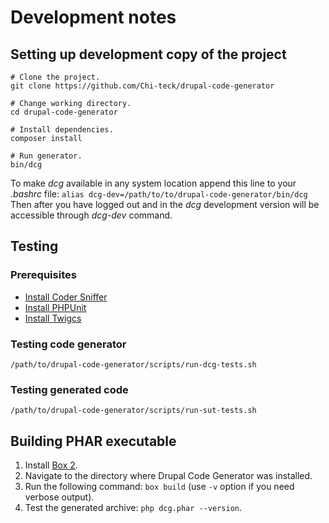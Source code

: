 # Development notes

## Setting up development copy of the project

```shell
# Clone the project.
git clone https://github.com/Chi-teck/drupal-code-generator

# Change working directory.
cd drupal-code-generator

# Install dependencies.
composer install

# Run generator.
bin/dcg

```

To make _dcg_ available in any system location append this line to your _.bashrc_ file:
`alias dcg-dev=/path/to/to/drupal-code-generator/bin/dcg`
Then after you have logged out and in the _dcg_ development version will be accessible through _dcg-dev_ command.

## Testing

### Prerequisites

* [Install Coder Sniffer](https://www.drupal.org/node/1419988)
* [Install PHPUnit](https://phpunit.de/)
* [Install Twigcs](https://github.com/allocine/twigcs)

### Testing code generator
```
/path/to/drupal-code-generator/scripts/run-dcg-tests.sh
```

### Testing generated code
```
/path/to/drupal-code-generator/scripts/run-sut-tests.sh
```

## Building PHAR executable

1. Install [Box 2](https://github.com/box-project/box2).
2. Navigate to the directory where Drupal Code Generator was installed.
3. Run the following command: `box build` (use `-v` option if you need verbose output).
4. Test the generated archive: `php dcg.phar --version`.
